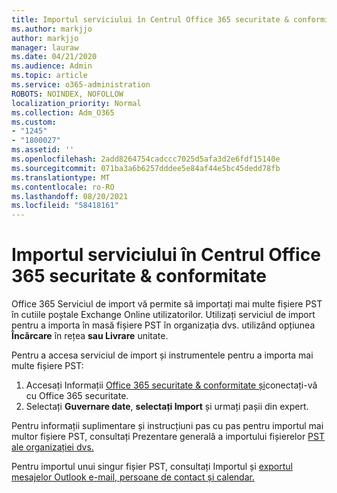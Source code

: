 ```yaml
---
title: Importul serviciului în Centrul Office 365 securitate & conformitate
ms.author: markjjo
author: markjjo
manager: lauraw
ms.date: 04/21/2020
ms.audience: Admin
ms.topic: article
ms.service: o365-administration
ROBOTS: NOINDEX, NOFOLLOW
localization_priority: Normal
ms.collection: Adm_O365
ms.custom:
- "1245"
- "1800027"
ms.assetid: ''
ms.openlocfilehash: 2add8264754cadccc7025d5afa3d2e6fdf15140e
ms.sourcegitcommit: 071ba3a6b6257dddee5e84af44e5bc45dedd78fb
ms.translationtype: MT
ms.contentlocale: ro-RO
ms.lasthandoff: 08/20/2021
ms.locfileid: "58418161"
---
```

# <a name="import-service-in-the-office-365-security--compliance-center"></a>Importul serviciului în Centrul Office 365 securitate & conformitate

Office 365 Serviciul de import vă permite să importați mai multe fișiere PST în cutiile poștale Exchange Online utilizatorilor. Utilizați serviciul de import pentru a importa în masă fișiere PST în organizația dvs. utilizând opțiunea **Încărcare** în rețea **sau Livrare** unitate.

Pentru a accesa serviciul de import și instrumentele pentru a importa mai multe fișiere PST:

1. Accesați Informații [Office 365 securitate & conformitate și](https://protection.office.com)conectați-vă cu Office 365 securitate.
1. Selectați **Guvernare date**, **selectați Import** și urmați pașii din expert. 

Pentru informații suplimentare și instrucțiuni pas cu pas pentru importul mai multor fișiere PST, consultați Prezentare generală a importului fișierelor [PST ale organizației dvs.](https://docs.microsoft.com/office365/securitycompliance/importing-pst-files-to-office-365)

Pentru importul unui singur fișier PST, consultați Importul și [exportul mesajelor Outlook e-mail, persoane de contact și calendar.](https://support.office.com/article/92577192-3881-4502-b79d-c3bbada6c8ef#ID0EAACAAA=Mac)

